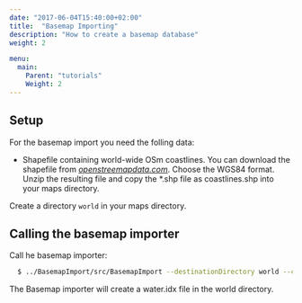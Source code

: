 ```yaml
---
date: "2017-06-04T15:40:00+02:00"
title:  "Basemap Importing"
description: "How to create a basemap database"
weight: 2

menu:
  main:
    Parent: "tutorials"
    Weight: 2
---
```

        
## Setup

For the basemap import you need the folling data:

* Shapefile containing world-wide OSm coastlines. You can download the 
shapefile from [*openstreemapdata.com*](http://openstreetmapdata.com/data/coastlines).
Choose the WGS84 format. Unzip the resulting file and copy the *.shp file
as coastlines.shp into your maps directory.

Create a directory `world` in your maps directory.

## Calling the basemap importer

Call he basemap importer:

```bash
  $ ../BasemapImport/src/BasemapImport --destinationDirectory world --coastlines coastlines.shp
```

The Basemap importer will create a water.idx file in the world directory.
